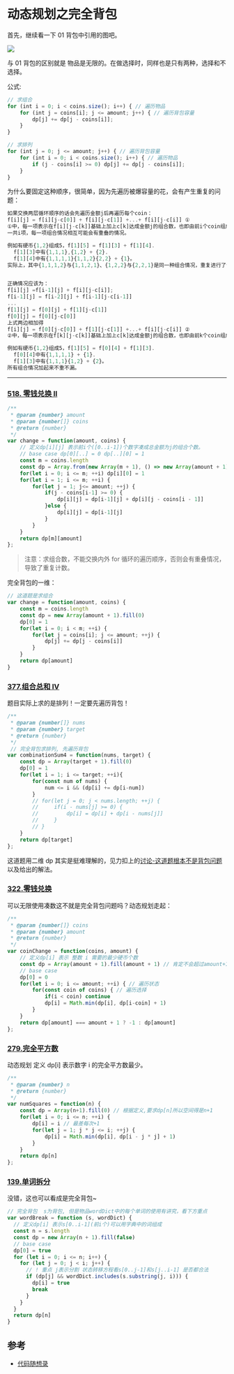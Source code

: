 # 动态规划之完全背包


首先，继续看一下 01 背包中引用的图吧。

![](https://cdn.jsdelivr.net/gh/yokiizx/picgo@main/img/202210161922324.png)

与 01 背包的区别就是 物品是无限的。在做选择时，同样也是只有两种，选择和不选择。

公式:

```js
// 求组合
for (int i = 0; i < coins.size(); i++) { // 遍历物品
    for (int j = coins[i]; j <= amount; j++) { // 遍历背包容量
        dp[j] += dp[j - coins[i]];
    }
}

// 求排列
for (int j = 0; j <= amount; j++) { // 遍历背包容量
    for (int i = 0; i < coins.size(); i++) { // 遍历物品
        if (j - coins[i] >= 0) dp[j] += dp[j - coins[i]];
    }
}
```

为什么要固定这种顺序，很简单，因为先遍历被爆容量的花，会有产生重复的问题：

```js
如果交换两层循环顺序的话会先遍历金额j后再遍历每个coin：
f[i][j] = f[i][j-c[0]] + f[i][j-c[1]] +...+ f[i][j-c[i]] ①
①中，每一项表示在f[i][j-c[k]]基础上加上c[k]达成金额j的组合数，也即由前i个coin组成金额j且至少存在一个coin[k]的组合数。
一共i项，每一项组合情况相互可能会有重叠的情况。

例如有硬币{1,2}组成5，f[1][5] = f[1][3] + f[1][4].
  f[1][3]中有{1,1,1},{1,2} + {2}.
  f[1][4]中有{1,1,1,1}{1,1,2}{2,2} + {1}。
实际上，其中{1,1,1,2}与{1,1,2,1}、{1,2,2}与{2,2,1}是同一种组合情况，重复进行了计数。


正确情况应该为：
f[i][j] =f[i-1][j] + f[i][j-c[i]];
f[i-1][j] = f[i-2][j] + f[i-1][j-c[i-1]]
...
f[1][j] = f[0][j] + f[1][j-c[1]]
f[0][j] = f[0][j-c[0]]
上式两边相加得
f[i][j] = f[0][j-c[0]] + f[1][j-c[1]] +...+ f[i][j-c[i]] ②
②中，每一项表示在f[k][j-c[k]]基础上加上c[k]达成金额j的组合数，也即由前k个coin组成金额j且至少存在一个coin[k]的组合数。不重不漏地将f[i][j]分成i组。

例如有硬币{1,2}组成5，f[1][5] = f[0][4] + f[1][3].
  f[0][4]中有{1,1,1,1} + {1}.
  f[1][3]中有{1,1,1}{1,2} + {2}。
所有组合情况加起来不重不漏。
```

---

### [518. 零钱兑换 II](https://leetcode.cn/problems/coin-change-ii/)

```js
/**
 * @param {number} amount
 * @param {number[]} coins
 * @return {number}
 */
var change = function(amount, coins) {
    // 定义dp[i][j] 表示前i个([0..i-1])个数字凑成总金额为j的组合个数。
    // base case dp[0][..] = 0 dp[..][0] = 1
    const m = coins.length
    const dp = Array.from(new Array(m + 1), () => new Array(amount + 1).fill(0))
    for(let i = 0; i <= m; ++i) dp[i][0] = 1
    for(let i = 1; i <= m; ++i) {
        for(let j = 1; j<= amount; ++j) {
            if(j - coins[i-1] >= 0) {
                dp[i][j] = dp[i-1][j] + dp[i][j - coins[i - 1]]
            }else {
                dp[i][j] = dp[i-1][j]
            }
        }
    }
    return dp[m][amount]
};
```

> 注意：求组合数，不能交换内外 for 循环的遍历顺序，否则会有重叠情况，导致了重复计数。

完全背包的一维：

```js
// 这道题是求组合
var change = function(amount, coins) {
    const m = coins.length
    const dp = new Array(amount + 1).fill(0)
    dp[0] = 1
    for(let i = 0; i < m; ++i) {
        for(let j = coins[i]; j <= amount; ++j) {
            dp[j] += dp[j - coins[i]]
        }
    }
    return dp[amount]
}
```

### [377.组合总和 IV](https://leetcode.cn/problems/combination-sum-iv/)

题目实际上求的是排列！一定要先遍历背包！

```js
/**
 * @param {number[]} nums
 * @param {number} target
 * @return {number}
 */
 // 完全背包求排列, 先遍历背包
var combinationSum4 = function(nums, target) {
    const dp = Array(target + 1).fill(0)
    dp[0] = 1
    for(let i = 1; i <= target; ++i){
        for(const num of nums) {
            num <= i && (dp[i] += dp[i-num])
        }
        // for(let j = 0; j < nums.length; ++j) {
        //     if(i - nums[j] >= 0) {
        //         dp[i] = dp[i] + dp[i - nums[j]]
        //     }
        // }
    }
    return dp[target]
};
```

这道题用二维 dp 其实是挺难理解的，见力扣上的[讨论-这道题根本不是背包问题](https://leetcode.cn/problems/combination-sum-iv/solutions/842528/zhe-dao-ti-gen-ben-bu-shi-bei-bao-wen-ti-eynx/?page=2)以及给出的解法。

### [322.零钱兑换](https://leetcode.cn/problems/coin-change/)

可以无限使用凑数这不就是完全背包问题吗？动态规划走起：

```js
/**
 * @param {number[]} coins
 * @param {number} amount
 * @return {number}
 */
var coinChange = function(coins, amount) {
    // 定义dp[i] 表示 整数 i 需要的最少硬币个数
    const dp = Array(amount + 1).fill(amount + 1) // 肯定不会超过amount+1
    // base case
    dp[0] = 0
    for(let i = 0; i <= amount; ++i) { // 遍历状态
        for(const coin of coins) { // 遍历选择
            if(i < coin) continue
            dp[i] = Math.min(dp[i], dp[i-coin] + 1)
        }
    }
    return dp[amount] === amount + 1 ? -1 : dp[amount]
};
```

### [279.完全平方数](https://leetcode.cn/problems/perfect-squares/)

动态规划 定义 dp[i] 表示数字 i 的完全平方数最少。

```js
/**
 * @param {number} n
 * @return {number}
 */
var numSquares = function(n) {
    const dp = Array(n+1).fill(0) // 根据定义,要求dp[n]所以空间得是n+1
    for(let i = 0; i <= n; ++i) {
        dp[i] = i // 最差每次+1
        for(let j = 1; j * j <= i; ++j) {
            dp[i] = Math.min(dp[i], dp[i - j * j] + 1)
        }
    }
    return dp[n]
};
```

### [139.单词拆分](https://leetcode.cn/problems/word-break/)

没错，这也可以看成是完全背包~

```js
// 完全背包  s为背包, 但是物品wordDict中的每个单词的使用有讲究，看下方重点
var wordBreak = function (s, wordDict) {
  // 定义dp[i] 表示s[0..i-1](前i个)可以用字典中的词组成
  const n = s.length
  const dp = new Array(n + 1).fill(false)
  // base case
  dp[0] = true
  for (let i = 0; i <= n; i++) {
    for (let j = 0; j < i; j++) {
      // ! 重点 j表示分割 状态转移方程看s[0..j-1]和s[j..i-1] 是否都合法
      if (dp[j] && wordDict.includes(s.substring(j, i))) {
        dp[i] = true
        break
      }
    }
  }
  return dp[n]
}
```

## 参考

- [代码随想录](https://programmercarl.com/0518.%E9%9B%B6%E9%92%B1%E5%85%91%E6%8D%A2II.html#%E6%80%9D%E8%B7%AF)

